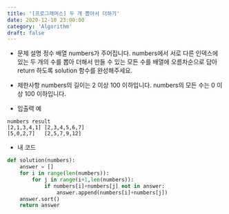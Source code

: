 ```yaml
---
title: '[프로그래머스] 두 개 뽑아서 더하기'
date: 2020-12-10 23:00:00
category: 'Algorithm'
draft: false
---
```


* 문제 설명
정수 배열 numbers가 주어집니다. numbers에서 서로 다른 인덱스에 있는 두 개의 수를 뽑아 더해서 만들 수 있는 모든 수를 배열에 오름차순으로 담아 return 하도록 solution 함수를 완성해주세요.


* 제한사항
numbers의 길이는 2 이상 100 이하입니다.
numbers의 모든 수는 0 이상 100 이하입니다.


* 입출력 예
```
numbers	result
[2,1,3,4,1]	[2,3,4,5,6,7]
[5,0,2,7]	[2,5,7,9,12]
```


* 내 코드
```python
def solution(numbers):
    answer = []
    for i in range(len(numbers)):
        for j in range(i+1,len(numbers)):
            if numbers[i]+numbers[j] not in answer:
                answer.append(numbers[i]+numbers[j])
    answer.sort()
    return answer
```

